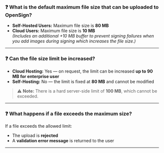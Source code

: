 ### ❓ What is the default maximum file size that can be uploaded to OpenSign?

- **Self-Hosted Users:** Maximum file size is **80 MB**
- **Cloud Users:** Maximum file size is **10 MB**  
  *(Includes an additional +10 MB buffer to prevent signing failures when you add images during signing which increases the file size.)*

---

### ❓ Can the file size limit be increased?

- **Cloud Hosting:** Yes — on request, the limit can be increased **up to 90 MB for enterprise user**  
- **Self-Hosting:** No — the limit is fixed at **80 MB** and cannot be modified  

> ⚠️ **Note:** There is a hard server-side limit of **100 MB**, which cannot be exceeded.

---

### ❓ What happens if a file exceeds the maximum size?

If a file exceeds the allowed limit:

- The upload is **rejected**
- A **validation error message** is returned to the user

---
